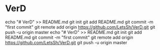 # VerD
echo "# VerD" >> README.md
git init
git add README.md
git commit -m "first commit"
git remote add origin https://github.com/LetsSh/VerD.git
git push -u origin master
echo "# VerD" >> README.md
git init
git add README.md
git commit -m "first commit"
git remote add origin https://github.com/LetsSh/VerD.git
git push -u origin master
